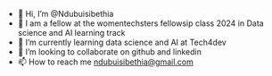 - 👋 Hi, I’m @Ndubuisibethia
- 👀 I am a fellow at the womentechsters fellowsip class 2024 in Data science and AI learning track
- 🌱 I’m currently learning data science and AI at Tech4dev
- 💞️ I’m looking to collaborate on github and linkedin
- 📫 How to reach me ndubuisibethia@gmail.com

<!---
Ndbethia/Ndbethia is a ✨ special ✨ repository because its `README.md` (this file) appears on your GitHub profile.
You can click the Preview link to take a look at your changes.
--->
